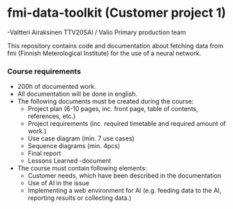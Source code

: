 # fmi-data-toolkit (Customer project 1)
-Valtteri Airaksinen TTV20SAI / Valio Primary production team 

This repository contains code and documentation about fetching data from fmi (Finnish Meterological Institute) for the use of a neural network.

### Course requirements
- 200h of documented work.
- All documentation will be done in english.
- The following documents must be created during the course:
    - Project plan (6-10 pages, inc. front page, table of contents, references, etc.)
    - Project requirements (inc. required timetable and required amount of work.)
    - Use case diagram (min. 7 use cases)
    - Sequence diagrams (min. 4pcs)
    - Final report
    - Lessons Learned -document
- The course must contain following elements:
    - Customer needs, which have been described in the documentation
    - Use of AI in the issue
    - Implementing a web environment for AI (e.g. feeding data to the AI, reporting results or collecting data.)
